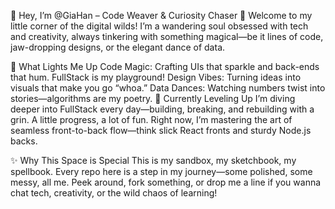 🌱 Hey, I’m @GiaHan – Code Weaver & Curiosity Chaser
👋 Welcome to my little corner of the digital wilds! I’m a wandering soul obsessed with tech and creativity, always tinkering with something magical—be it lines of code, jaw-dropping designs, or the elegant dance of data.

👀 What Lights Me Up
Code Magic: Crafting UIs that sparkle and back-ends that hum. FullStack is my playground!
Design Vibes: Turning ideas into visuals that make you go “whoa.”
Data Dances: Watching numbers twist into stories—algorithms are my poetry.
🌱 Currently Leveling Up
I’m diving deeper into FullStack every day—building, breaking, and rebuilding with a grin. A little progress, a lot of fun. Right now, I’m mastering the art of seamless front-to-back flow—think slick React fronts and sturdy Node.js backs.

✨ Why This Space is Special
This is my sandbox, my sketchbook, my spellbook. Every repo here is a step in my journey—some polished, some messy, all me. Peek around, fork something, or drop me a line if you wanna chat tech, creativity, or the wild chaos of learning!
